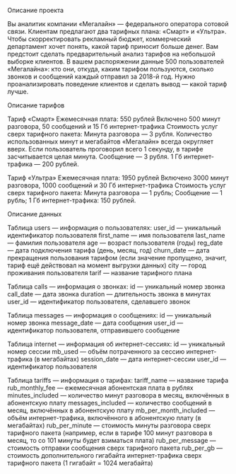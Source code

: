Описание проекта

Вы аналитик компании «Мегалайн» — федерального оператора сотовой связи. Клиентам предлагают два тарифных плана: «Смарт» и «Ультра». Чтобы скорректировать рекламный бюджет, коммерческий департамент хочет понять, какой тариф приносит больше денег. Вам предстоит сделать предварительный анализ тарифов на небольшой выборке клиентов. В вашем распоряжении данные 500 пользователей «Мегалайна»: кто они, откуда, каким тарифом пользуются, сколько звонков и сообщений каждый отправил за 2018-й год. Нужно проанализировать поведение клиентов и сделать вывод — какой тариф лучше.

Описание тарифов

Тариф «Смарт» Ежемесячная плата: 550 рублей Включено 500 минут разговора, 50 сообщений и 15 Гб интернет-трафика Стоимость услуг сверх тарифного пакета: Минута разговора — 3 рубля. Количество использованных минут и мегабайтов «Мегалайн» всегда округляет вверх. Если пользователь проговорил всего 1 секунду, в тарифе засчитывается целая минута. Сообщение — 3 рубля. 1 Гб интернет-трафика — 200 рублей.

Тариф «Ультра» Ежемесячная плата: 1950 рублей Включено 3000 минут разговора, 1000 сообщений и 30 Гб интернет-трафика Стоимость услуг сверх тарифного пакета: Минута разговора — 1 рубль; Сообщение — 1 рубль; 1 Гб интернет-трафика: 150 рублей.

Описание данных

Таблица users — информация о пользователях: user_id — уникальный идентификатор пользователя first_name — имя пользователя last_name — фамилия пользователя age — возраст пользователя (годы) reg_date — дата подключения тарифа (день, месяц, год) churn_date — дата прекращения пользования тарифом (если значение пропущено, значит, тариф ещё действовал на момент выгрузки данных) city — город проживания пользователя tarif — название тарифного плана

Таблица calls — информация о звонках: id — уникальный номер звонка call_date — дата звонка duration — длительность звонка в минутах user_id — идентификатор пользователя, сделавшего звонок

Таблица messages — информация о сообщениях: id — уникальный номер звонка message_date — дата сообщения user_id — идентификатор пользователя, отправившего сообщение

Таблица internet — информация об интернет-сессиях: id — уникальный номер сессии mb_used — объём потраченного за сессию интернет-трафика (в мегабайтах) session_date — дата интернет-сессии user_id — идентификатор пользователя

Таблица tariffs — информация о тарифах: tariff_name — название тарифа rub_monthly_fee — ежемесячная абонентская плата в рублях minutes_included — количество минут разговора в месяц, включённых в абонентскую плату messages_included — количество сообщений в месяц, включённых в абонентскую плату mb_per_month_included — объём интернет-трафика, включённого в абонентскую плату (в мегабайтах) rub_per_minute — стоимость минуты разговора сверх тарифного пакета (например, если в тарифе 100 минут разговора в месяц, то со 101 минуты будет взиматься плата) rub_per_message — стоимость отправки сообщения сверх тарифного пакета rub_per_gb — стоимость дополнительного гигабайта интернет-трафика сверх тарифного пакета (1 гигабайт = 1024 мегабайта)